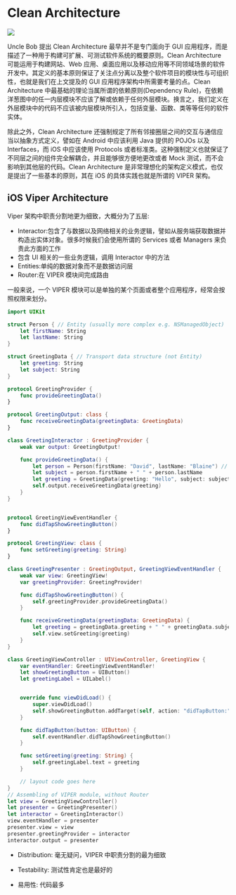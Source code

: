# Clean Architecture

![](http://luboganev.github.io/images/2015-07-23-clean-architecture-pt2/CleanArchitecture.jpg)

Uncle Bob 提出 Clean Architecture 最早并不是专门面向于 GUI 应用程序，而是描述了一种用于构建可扩展、可测试软件系统的概要原则。Clean Architecture 可能运用于构建网站、Web 应用、桌面应用以及移动应用等不同领域场景的软件开发中。其定义的基本原则保证了关注点分离以及整个软件项目的模块性与可组织性，也就是我们在上文提及的 GUI 应用程序架构中所需要考量的点。Clean Architecture 中最基础的理论当属所谓的依赖原则(Dependency Rule)，在依赖洋葱图中的任一内层模块不应该了解或依赖于任何外层模块。换言之，我们定义在外层模块中的代码不应该被内层模块所引入，包括变量、函数、类等等任何的软件实体。

除此之外，Clean Architecture 还强制规定了所有邻接圈层之间的交互与通信应当以抽象方式定义，譬如在 Android 中应该利用 Java 提供的 POJOs 以及 Interfaces，而 iOS 中应该使用 Protocols 或者标准类。这种强制定义也就保证了不同层之间的组件完全解耦合，并且能够很方便地更改或者 Mock 测试，而不会影响到其他层的代码。Clean Architecture 是非常理想化的架构定义模式，也仅是提出了一些基本的原则，其在 iOS 的具体实践也就是所谓的 VIPER 架构。

## iOS Viper Architecture

Viper 架构中职责分割地更为细致，大概分为了五层:

- Interactor:包含了与数据以及网络相关的业务逻辑，譬如从服务端获取数据并构造出实体对象。很多时候我们会使用所谓的 Services 或者 Managers 来负责此方面的工作
- 包含 UI 相关的一些业务逻辑，调用 Interactor 中的方法
- Entities:单纯的数据对象而不是数据访问层
- Router:在 VIPER 模块间完成路由

一般来说，一个 VIPER 模块可以是单独的某个页面或者整个应用程序，经常会按照权限来划分。

```swift
import UIKit

struct Person { // Entity (usually more complex e.g. NSManagedObject)
    let firstName: String
    let lastName: String
}

struct GreetingData { // Transport data structure (not Entity)
    let greeting: String
    let subject: String
}

protocol GreetingProvider {
    func provideGreetingData()
}

protocol GreetingOutput: class {
    func receiveGreetingData(greetingData: GreetingData)
}

class GreetingInteractor : GreetingProvider {
    weak var output: GreetingOutput!

    func provideGreetingData() {
        let person = Person(firstName: "David", lastName: "Blaine") // usually comes from data access layer
        let subject = person.firstName + " " + person.lastName
        let greeting = GreetingData(greeting: "Hello", subject: subject)
        self.output.receiveGreetingData(greeting)
    }
}


protocol GreetingViewEventHandler {
    func didTapShowGreetingButton()
}

protocol GreetingView: class {
    func setGreeting(greeting: String)
}

class GreetingPresenter : GreetingOutput, GreetingViewEventHandler {
    weak var view: GreetingView!
    var greetingProvider: GreetingProvider!

    func didTapShowGreetingButton() {
        self.greetingProvider.provideGreetingData()
    }

    func receiveGreetingData(greetingData: GreetingData) {
        let greeting = greetingData.greeting + " " + greetingData.subject
        self.view.setGreeting(greeting)
    }
}

class GreetingViewController : UIViewController, GreetingView {
    var eventHandler: GreetingViewEventHandler!
    let showGreetingButton = UIButton()
    let greetingLabel = UILabel()


    override func viewDidLoad() {
        super.viewDidLoad()
        self.showGreetingButton.addTarget(self, action: "didTapButton:", forControlEvents: .TouchUpInside)
    }

    func didTapButton(button: UIButton) {
        self.eventHandler.didTapShowGreetingButton()
    }

    func setGreeting(greeting: String) {
        self.greetingLabel.text = greeting
    }

    // layout code goes here
}
// Assembling of VIPER module, without Router
let view = GreetingViewController()
let presenter = GreetingPresenter()
let interactor = GreetingInteractor()
view.eventHandler = presenter
presenter.view = view
presenter.greetingProvider = interactor
interactor.output = presenter
```

- Distribution: 毫无疑问，VIPER 中职责分割的最为细致

- Testability: 测试性肯定也是最好的

- 易用性: 代码最多
